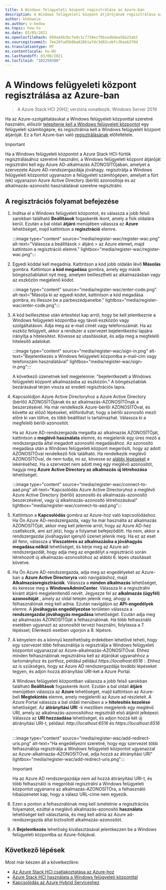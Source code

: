 ```yaml
---
title: A Windows felügyeleti központ regisztrálása az Azure-ban
description: A Windows felügyeleti központ átjárójának regisztrálása az Azure-ban.
author: khdownie
ms.author: v-kedow
ms.topic: how-to
ms.date: 03/05/2021
ms.openlocfilehash: 699ad4b3bcfe9c1c7738ecf9bcedbdea50a25ab2
ms.sourcegitcommit: 7ee28fad5b8ba628b1a7dc3d82cabfc36aa62f0d
ms.translationtype: MT
ms.contentlocale: hu-HU
ms.lasthandoff: 03/06/2021
ms.locfileid: "102250380"
---
```

# <a name="register-windows-admin-center-with-azure"></a>A Windows felügyeleti központ regisztrálása az Azure-ban

> A Azure Stack HCI 20H2; verzióra vonatkozik. Windows Server 2019

Ha az Azure-szolgáltatásokat a Windows felügyeleti központtal szeretné használni, először [telepítenie kell a Windows felügyeleti központot](/windows-server/manage/windows-admin-center/deploy/install) egy felügyeleti számítógépre, és regisztrálnia kell a Windows felügyeleti központ átjáróját. Ez a fürt Azure-ban való [regisztrálásának](../deploy/register-with-azure.md) előfeltétele.

   > [!IMPORTANT]
   > Ha a Windows felügyeleti központot a Azure Stack HCI-fürtök regisztrálásához szeretné használni, a Windows felügyeleti központ átjáróját regisztrálni kell egy Azure AD-alkalmazás AZONOSÍTÓjában, amelyet a szervezete Azure AD-rendszergazdája jóváhagy. regisztrálja a Windows felügyeleti központot ugyanazon a felügyeleti számítógépen, amelyet a fürt (ek) ugyanazon Azure Active Directory (bérlő) azonosítója és az alkalmazás-azonosító használatával szeretne regisztrálni.

## <a name="complete-the-registration-process"></a>A regisztrációs folyamat befejezése

1. Indítsa el a Windows felügyeleti központot, és válassza a jobb felső sarokban található **Beállítások** fogaskerék ikont, amely a fiók oldalára kerül. Ezután a bal oldali **átjáró** menüjében válassza az **Azure** lehetőséget, majd kattintson a **regisztráció** elemre.

   :::image type="content" source="media/register-wac/register-wac.png" alt-text="Válassza a beállítások > átjáró > az Azure elemet, majd kattintson a regisztráció elemre." lightbox="media/register-wac/register-wac.png":::

2. Egyedi kóddal kell megadnia. Kattintson a kód jobb oldalán lévő **Másolás** gombra. Kattintson **a kód megadása** gombra, amely egy másik böngészőablakot nyit meg, amelyen beillesztheti az alkalmazásban vagy az eszközön megjelenő kódot.

   :::image type="content" source="media/register-wac/enter-code.png" alt-text="Másolja ki az egyedi kódot, kattintson a kód megadása gombra, és illessze be a párbeszédpanelbe." lightbox="media/register-wac/enter-code.png":::

3. A kód beillesztése után értesítést kap arról, hogy be kell jelentkeznie a Windows felügyeleti központba egy távoli eszközön vagy szolgáltatáson. Adja meg az e-mail címét vagy telefonszámát. Ha az eszköz felügyelt, akkor a rendszer a szervezet bejelentkezési lapjára irányítja a hitelesítést. Kövesse az utasításokat, és adja meg a megfelelő hitelesítő adatokat.

   :::image type="content" source="media/register-wac/sign-in.png" alt-text="Bejelentkezés a Windows felügyeleti központba e-mail-cím vagy telefonszám használatával" lightbox="media/register-wac/sign-in.png":::

   A következő üzenetnek kell megjelennie: "bejelentkezett a Windows felügyeleti központ alkalmazásba az eszközön." A böngészőablak bezárásával térjen vissza az eredeti regisztrációs lapra.

4. Kapcsolódjon Azure Active Directoryhoz a Azure Active Directory (bérlői) AZONOSÍTÓjának és az alkalmazás-AZONOSÍTÓnak a beszerzésével. Ha már rendelkezik Azure-bérlői AZONOSÍTÓval, és követte az előző lépéseket, előfordulhat, hogy a bérlői azonosító mező előre ki van töltve, és több beállítást is tartalmazhat. Válassza ki a megfelelő bérlői azonosítót. 

   Ha az Azure AD-rendszergazda megadta az alkalmazás AZONOSÍTÓját, kattintson a **meglévő használata** elemre, és megjelenik egy üres mező a rendszergazda által megadott azonosító megadásához. Az azonosító megadása után a Windows felügyeleti központ megerősíti, hogy az adott AZONOSÍTÓval rendelkező fiók található. Ha rendelkezik meglévő AZONOSÍTÓval, de nem tudja, mi az, kövesse az [alábbi lépéseket](/azure/active-directory/develop/howto-create-service-principal-portal#get-values-for-signing-in) a lekéréséhez. Ha a szervezet nem adott meg egy meglévő azonosítót, hagyja meg **Azure Active Directory az alkalmazás** **új létrehozása** lehetőséget.

   :::image type="content" source="media/register-wac/connect-to-aad.png" alt-text="Kapcsolódás Azure Active Directoryhoz a meglévő Azure Active Directory (bérlői) azonosító és alkalmazás-azonosító beszerzésével, vagy új alkalmazás-azonosító létrehozásával" lightbox="media/register-wac/connect-to-aad.png":::

5. Kattintson a **Kapcsolódás** gombra az Azure-hoz való kapcsolódáshoz. Ha Ön Azure AD-rendszergazda, vagy ha már használta az alkalmazás AZONOSÍTÓját, akkor meg kell jelennie arról, hogy az Azure AD-hez csatlakozik, ami azt jelzi, hogy a folyamat befejeződött. Ha nem, akkor a rendszergazdai jóváhagyást igénylő üzenet jelenik meg. Ha ez az eset áll fenn, válassza a **Visszatérés az alkalmazásba a jóváhagyás megadása nélkül** lehetőséget, és kérje meg az Azure ad-rendszergazdát, hogy adja meg az engedélyt a regisztráció során létrehozott új alkalmazás-azonosítóhoz az alábbi 6. lépés utasításait követve.

6. Ha Ön Azure AD-rendszergazda, adja meg az engedélyeket az Azure-ban a **Azure Active Directoryra** való navigáláshoz, majd **Alkalmazásregisztrációk**. Válassza a **minden alkalmazás** lehetőséget, és keresse meg a **WindowsAdminCenter**. Válassza ki a regisztrálni kívánt átjáró megjelenítendő nevét. Jegyezze fel az **alkalmazás (ügyfél) azonosítóját** , amely az oldal tetején jelenik meg, ahogy a felhasználónak meg kell adnia. Ezután navigáljon az **API-engedélyek** elemre. A **jóváhagyás engedélyezése** területen válassza a **rendszergazdai jóváhagyás megadása** lehetőséget. Ezután adja meg az alkalmazás AZONOSÍTÓját a felhasználónak. Ha több felhasználó esetében ugyanazt az azonosítót tervezi használni, folytassa a 7. lépéssel; Ellenkező esetben ugorjon a 8. lépésre.

7. A kényelem és a könnyű kezelhetőség érdekében lehetővé teheti, hogy egy szervezet több felhasználója is regisztrálja a Windows felügyeleti központot ugyanazzal az Azure-alkalmazás-AZONOSÍTÓval. Ehhez minden felhasználónak regisztrálnia kell az átjárókat ugyanahhoz a tartományhoz és porthoz, például például *https://localhost:6516* :. Ehhez az is szükséges, hogy az Azure AD rendszergazdája további lépéseket tegyen, és adjon hozzá átirányítási URI-ket a Azure Portal.

   A Windows felügyeleti központban válassza a jobb felső sarokban található **Beállítások** fogaskerék ikont. Ezután a bal oldali **átjáró** menüjében válassza az **Azure** lehetőséget, majd kattintson az Azure-beli **Megtekintés** elemre, amely megjeleníti az Azure ad részleteit. A Azure Portal válassza a bal oldali menüben a **> hitelesítés kezelése** lehetőséget. Az **átirányítási URI** -k mezőben megjelenik egy meglévő URI, amely az alkalmazás-azonosítóhoz regisztrált első átjárót jelképezi. Válassza az **URI hozzáadása** lehetőséget, és adjon hozzá két új átirányítási URI-t, például: *http://localhost:6516* és *https://localhost:6516* .

   :::image type="content" source="media/register-wac/add-redirect-uris.png" alt-text="Ha engedélyezni szeretné, hogy egy szervezet több felhasználója regisztrálja a Windows felügyeleti központot ugyanazzal az Azure-alkalmazás-AZONOSÍTÓval, adja hozzá az átirányítási URI" lightbox="media/register-wac/add-redirect-uris.png":::

   > [!IMPORTANT]
   > Ha az Azure AD rendszergazdája nem ad hozzá átirányítási URI-t, és több felhasználó is megpróbál regisztrálni a Windows felügyeleti központot ugyanarra az alkalmazás-AZONOSÍTÓra, a felhasználó hibaüzenetet kap, hogy a válasz URL-címe nem egyezik.

7. Ezen a ponton a felhasználónak meg kell ismételnie a regisztrációs folyamatot, ezúttal a meglévő alkalmazás-azonosító **használata** lehetőséget kell választania, és meg kell adnia az Azure ad-rendszergazda által biztosított alkalmazás-azonosítót.

8. A **Bejelentkezés** lehetőség kiválasztásával jelentkezzen be a Windows felügyeleti központba az Azure-fiókjával.

## <a name="next-steps"></a>Következő lépések

Most már készen áll a következőkre:

- [Az Azure Stack HCI csatlakoztatása az Azure-hoz](../deploy/register-with-azure.md)
- [Azure Stack HCI használata a Windows felügyeleti központtal](../get-started.md)
- [Kapcsolódás az Azure Hybrid Serviceshez](/windows-server/manage/windows-admin-center/azure/)